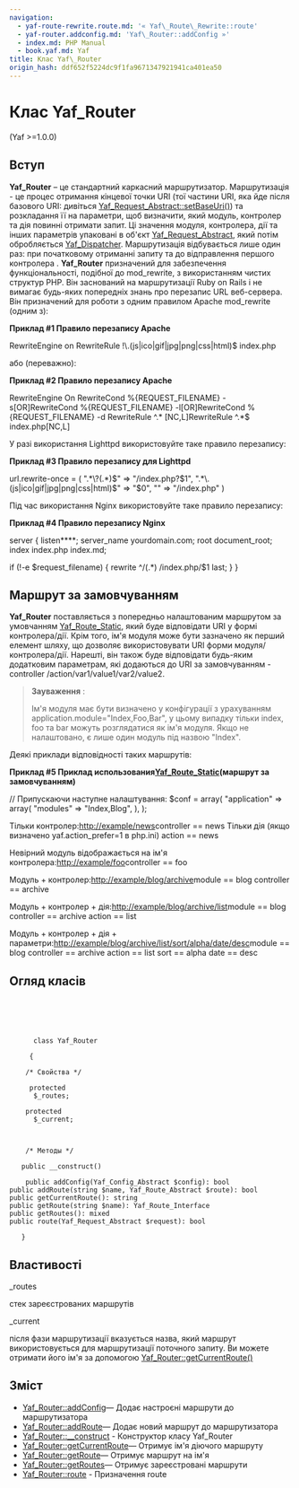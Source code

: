 ```yaml
---
navigation:
  - yaf-route-rewrite.route.md: '« Yaf\_Route\_Rewrite::route'
  - yaf-router.addconfig.md: 'Yaf\_Router::addConfig »'
  - index.md: PHP Manual
  - book.yaf.md: Yaf
title: Клас Yaf\_Router
origin_hash: ddf652f5224dc9f1fa9671347921941ca401ea50
---
```

# Клас Yaf\_Router

(Yaf >=1.0.0)

## Вступ

**Yaf\_Router** – це стандартний каркасний маршрутизатор. Маршрутизація - це процес отримання кінцевої точки URI (тої частини URI, яка йде після базового URI: дивіться [Yaf\_Request\_Abstract::setBaseUri()](yaf-request-abstract.setbaseuri.md)) та розкладання її на параметри, щоб визначити, який модуль, контролер та дія повинні отримати запит. Ці значення модуля, контролера, дії та інших параметрів упаковані в об'єкт [Yaf\_Request\_Abstract](class.yaf-request-abstract.md), який потім обробляється [Yaf\_Dispatcher](class.yaf-dispatcher.md). Маршрутизація відбувається лише один раз: при початковому отриманні запиту та до відправлення першого контролера . **Yaf\_Router** призначений для забезпечення функціональності, подібної до mod\_rewrite, з використанням чистих структур PHP. Він заснований на маршрутизації Ruby on Rails і не вимагає будь-яких попередніх знань про перезапис URL веб-сервера. Він призначений для роботи з одним правилом Apache mod\_rewrite (одним з):

**Приклад #1 Правило перезапису Apache**

RewriteEngine on RewriteRule !\\.(js|ico|gif|jpg|png|css|html)$ index.php

або (переважно):

**Приклад #2 Правило перезапису Apache**

RewriteEngine On RewriteCond %{REQUEST\_FILENAME} -s\[OR\]RewriteCond %{REQUEST\_FILENAME} -l\[OR\]RewriteCond %{REQUEST\_FILENAME} -d RewriteRule ^.\* \[NC,L\]RewriteRule ^.\*$ index.php\[NC,L\]

У разі використання Lighttpd використовуйте таке правило перезапису:

**Приклад #3 Правило перезапису для Lighttpd**

url.rewrite-once = ( ".\*\\?(.\*)$" => "/index.php?$1", ".\*\\.(js|ico|gif|jpg|png|css|html)$" => "$0", "" => "/index.php" )

Під час використання Nginx використовуйте таке правило перезапису:

**Приклад #4 Правило перезапису Nginx**

server { listen\*\*\*\*; server\_name yourdomain.com; root document\_root; index index.php index.md;

if (!-e $request\_filename) { rewrite ^/(.\*) /index.php/$1 last; } }

## Маршрут за замовчуванням

**Yaf\_Router** поставляється з попередньо налаштованим маршрутом за умовчанням [Yaf\_Route\_Static](class.yaf-route-static.md), який буде відповідати URI у формі контролера/дії. Крім того, ім'я модуля може бути зазначено як перший елемент шляху, що дозволяє використовувати URI форми модуля/контролера/дії. Нарешті, він також буде відповідати будь-яким додатковим параметрам, які додаються до URI за замовчуванням - controller /action/var1/value1/var2/value2.

> **Зауваження** :
> 
> Ім'я модуля має бути визначено у конфігурації з урахуванням application.module="Index,Foo,Bar", у цьому випадку тільки index, foo та bar можуть розглядатися як ім'я модуля. Якщо не налаштовано, є лише один модуль під назвою "Index".

Деякі приклади відповідності таких маршрутів:

**Приклад #5 Приклад использования[Yaf\_Route\_Static](class.yaf-route-static.md)(маршрут за замовчуванням)**

// Припускаючи наступне налаштування: $conf = array( "application" => array( "modules" => "Index,Blog", ), );

Тільки контролер:[http://example/news](http://example/news)controller == news Тільки дія (якщо визначено yaf.action\_prefer=1 в php.ini) action == news

Невірний модуль відображається на ім'я контролера:[http://example/foo](http://example/foo)controller == foo

Модуль + контролер:[http://example/blog/archive](http://example/blog/archive)module == blog controller == archive

Модуль + контролер + дія:[http://example/blog/archive/list](http://example/blog/archive/list)module == blog controller == archive action == list

Модуль + контролер + дія + параметри:[http://example/blog/archive/list/sort/alpha/date/desc](http://example/blog/archive/list/sort/alpha/date/desc)module == blog controller == archive action == list sort == alpha date == desc

## Огляд класів

```classsynopsis



    
     
      class Yaf_Router
     
     {

    /* Свойства */
    
     protected
      $_routes;

    protected
      $_current;



    /* Методы */
    
   public __construct()

    public addConfig(Yaf_Config_Abstract $config): bool
public addRoute(string $name, Yaf_Route_Abstract $route): bool
public getCurrentRoute(): string
public getRoute(string $name): Yaf_Route_Interface
public getRoutes(): mixed
public route(Yaf_Request_Abstract $request): bool

   }
```

## Властивості

\_routes

стек зареєстрованих маршрутів

\_current

після фази маршрутизації вказується назва, який маршрут використовується для маршрутизації поточного запиту. Ви можете отримати його ім'я за допомогою [Yaf\_Router::getCurrentRoute()](yaf-router.getcurrentroute.md)

## Зміст

-   [Yaf\_Router::addConfig](yaf-router.addconfig.md)— Додає настроєні маршрути до маршрутизатора
-   [Yaf\_Router::addRoute](yaf-router.addroute.md)— Додає новий маршрут до маршрутизатора
-   [Yaf\_Router::\_\_construct](yaf-router.construct.md) \- Конструктор класу Yaf\_Router
-   [Yaf\_Router::getCurrentRoute](yaf-router.getcurrentroute.md)— Отримує ім'я діючого маршруту
-   [Yaf\_Router::getRoute](yaf-router.getroute.md)— Отримує маршрут на ім'я
-   [Yaf\_Router::getRoutes](yaf-router.getroutes.md)— Отримує зареєстровані маршрути
-   [Yaf\_Router::route](yaf-router.route.md) \- Призначення route
